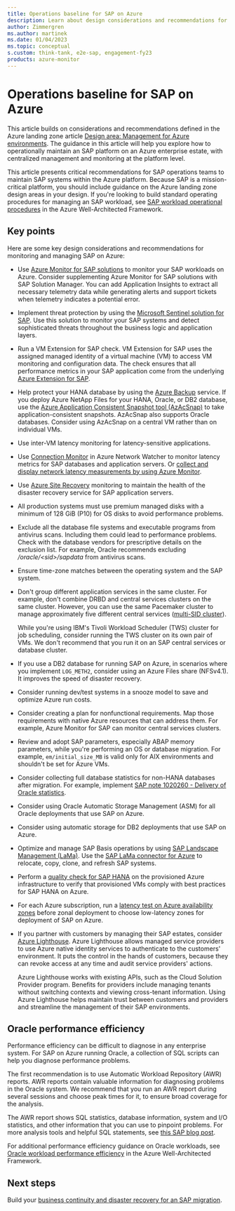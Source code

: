```yaml
---
title: Operations baseline for SAP on Azure
description: Learn about design considerations and recommendations for managing and monitoring SAP on Azure.
author: Zimmergren
ms.author: martinek
ms.date: 01/04/2023
ms.topic: conceptual
s.custom: think-tank, e2e-sap, engagement-fy23
products: azure-monitor
---
```


# Operations baseline for SAP on Azure

This article builds on considerations and recommendations defined in the Azure landing zone article [Design area: Management for Azure environments](../../ready/landing-zone/design-area/management.md). The guidance in this article will help you explore how to operationally maintain an SAP platform on an Azure enterprise estate, with centralized management and monitoring at the platform level.

This article presents critical recommendations for SAP operations teams to maintain SAP systems within the Azure platform. Because SAP is a mission-critical platform, you should include guidance on the Azure landing zone design areas in your design. If you're looking to build standard operating procedures for managing an SAP workload, see [SAP workload operational procedures](/azure/well-architected/sap/design-areas/operational-procedures) in the Azure Well-Architected Framework.

## Key points

Here are some key design considerations and recommendations for monitoring and managing SAP on Azure:

- Use [Azure Monitor for SAP solutions](/azure/sap/monitor/about-azure-monitor-sap-solutions) to monitor your SAP workloads on Azure. Consider supplementing Azure Monitor for SAP solutions with SAP Solution Manager. You can add Application Insights to extract all necessary telemetry data while generating alerts and support tickets when telemetry indicates a potential error.

- Implement threat protection by using the [Microsoft Sentinel solution for SAP](/azure/sentinel/sap/deployment-overview). Use this solution to monitor your SAP systems and detect sophisticated threats throughout the business logic and application layers.

- Run a VM Extension for SAP check. VM Extension for SAP uses the assigned managed identity of a virtual machine (VM) to access VM monitoring and configuration data. The check ensures that all performance metrics in your SAP application come from the underlying [Azure Extension for SAP](/azure/virtual-machines/workloads/sap/vm-extension-for-sap).

- Help protect your HANA database by using the [Azure Backup](/azure/backup/sap-hana-db-about) service. If you deploy Azure NetApp Files for your HANA, Oracle, or DB2 database, use the [Azure Application Consistent Snapshot tool (AzAcSnap)](/azure/azure-netapp-files/azacsnap-introduction) to take application-consistent snapshots. AzAcSnap also supports Oracle databases. Consider using AzAcSnap on a central VM rather than on individual VMs.

- Use inter-VM latency monitoring for latency-sensitive applications.

- Use [Connection Monitor](/azure/network-watcher/connection-monitor-overview) in Azure Network Watcher to monitor latency metrics for SAP databases and application servers. Or [collect and display network latency measurements by using Azure Monitor](https://techcommunity.microsoft.com/t5/running-sap-applications-on-the/collecting-and-displaying-niping-network-latency-measurements/ba-p/1833979).

- Use [Azure Site Recovery](/azure/site-recovery/site-recovery-overview) monitoring to maintain the health of the disaster recovery service for SAP application servers.

- All production systems must use premium managed disks with a minimum of 128 GiB (P10) for OS disks to avoid performance problems.

- Exclude all the database file systems and executable programs from antivirus scans. Including them could lead to performance problems. Check with the database vendors for prescriptive details on the exclusion list. For example, Oracle recommends excluding */oracle/\<sid>/sapdata* from antivirus scans.

- Ensure time-zone matches between the operating system and the SAP system.

- Don't group different application services in the same cluster. For example, don't combine DRBD and central services clusters on the same cluster. However, you can use the same Pacemaker cluster to manage  approximately five different central services ([multi-SID cluster](/azure/sap/workloads/high-availability-guide-rhel-multi-sid)).
  
  While you're using IBM's Tivoli Workload Scheduler (TWS) cluster for job scheduling, consider running the TWS cluster on its own pair of VMs. We don't recommend that you run it on an SAP central services or database cluster.

- If you use a DB2 database for running SAP on Azure, in scenarios where you implement `LOG_METH2`, consider using an Azure Files share (NFSv4.1). It improves the speed of disaster recovery.

- Consider running dev/test systems in a snooze model to save and optimize Azure run costs.

- Consider creating a plan for nonfunctional requirements. Map those requirements with native Azure resources that can address them. For example, Azure Monitor for SAP can monitor central services clusters.

- Review and adopt SAP parameters, especially ABAP memory parameters, while you're performing an OS or database migration. For example, `em/initial_size_MB` is valid only for AIX environments and shouldn't be set for Azure VMs.

- Consider collecting full database statistics for non-HANA databases after migration. For example, implement [SAP note 1020260 - Delivery of Oracle statistics](https://service.sap.com/sap/support/notes/1020260).

- Consider using Oracle Automatic Storage Management (ASM) for all Oracle deployments that use SAP on Azure.

- Consider using automatic storage for DB2 deployments that use SAP on Azure.

- Optimize and manage SAP Basis operations by using [SAP Landscape Management (LaMa)](https://www.sap.com/products/landscape-management.html). Use the [SAP LaMa connector for Azure](/azure/virtual-machines/workloads/sap/lama-installation) to relocate, copy, clone, and refresh SAP systems.

- Perform a [quality check for SAP HANA](https://github.com/Azure/SAP-on-Azure-Scripts-and-Utilities/tree/main/QualityCheck) on the provisioned Azure infrastructure to verify that provisioned VMs comply with best practices for SAP HANA on Azure.

- For each Azure subscription, run a [latency test on Azure availability zones](https://github.com/Azure/SAP-on-Azure-Scripts-and-Utilities/tree/main/AvZone-Latency-Test) before zonal deployment to choose low-latency zones for deployment of SAP on Azure.

- If you partner with customers by managing their SAP estates, consider [Azure Lighthouse](/azure/lighthouse/overview). Azure Lighthouse allows managed service providers to use Azure native identity services to authenticate to the customers' environment. It puts the control in the hands of customers, because they can revoke access at any time and audit service providers' actions.

  Azure Lighthouse works with existing APIs, such as the Cloud Solution Provider program. Benefits for providers include managing tenants without switching contexts and viewing cross-tenant information. Using Azure Lighthouse helps maintain trust between customers and providers and streamline the management of their SAP environments.

## Oracle performance efficiency

Performance efficiency can be difficult to diagnose in any enterprise system. For SAP on Azure running Oracle, a collection of SQL scripts can help you diagnose performance problems.

The first recommendation is to use Automatic Workload Repository (AWR) reports. AWR reports contain valuable information for diagnosing problems in the Oracle system. We recommend that you run an AWR report during several sessions and choose peak times for it, to ensure broad coverage for the analysis.

The AWR report shows SQL statistics, database information, system and I/O statistics, and other information that you can use to pinpoint problems. For more analysis tools and helpful SQL statements, see [this SAP blog post](https://techcommunity.microsoft.com/t5/running-sap-applications-on-the/announcement-sap-on-azure-oracle-performance-efficiency-scripts/ba-p/3725178).

For additional performance efficiency guidance on Oracle workloads, see [Oracle workload performance efficiency](/azure/well-architected/oracle-iaas/performance-efficiency) in the Azure Well-Architected Framework.

## Next steps

Build your [business continuity and disaster recovery for an SAP migration](./eslz-business-continuity-and-disaster-recovery.md).
